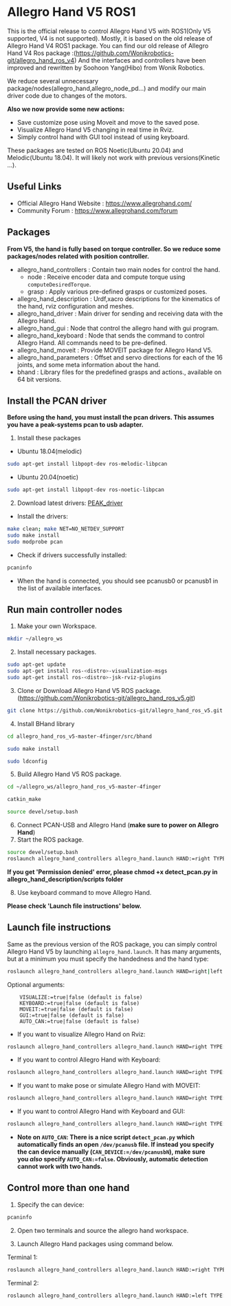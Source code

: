 
# Allegro Hand V5 ROS1

This is the official release to control Allegro Hand V5 with ROS1(Only V5 supported, V4 is not supported). Mostly, it is based on the old release of Allegro Hand V4 ROS1 package.
You can find our old release of Allegro Hand V4 Ros package :(https://github.com/Wonikrobotics-git/allegro_hand_ros_v4)
And the interfaces and controllers have been improved and rewritten by Soohoon Yang(Hibo) from Wonik Robotics.

We reduce several unnecessary package/nodes(allegro_hand,allegro_node_pd...) and modify our main driver code due to changes of the motors.

**Also we now provide some new actions:**
- Save customize pose using Moveit and move to the saved pose.
- Visualize Allegro Hand V5 changing in real time in Rviz.
- Simply control hand with GUI tool instead of using keyboard.

These packages are tested on ROS Noetic(Ubuntu 20.04) and Melodic(Ubuntu 18.04). It will likely not work with previous versions(Kinetic ...).

## Useful Links
- Official Allegro Hand Website : https://www.allegrohand.com/
- Community Forum :  https://www.allegrohand.com/forum

## Packages

**From V5, the hand is fully based on torque controller. So we reduce some packages/nodes related with position controller.**

- allegro_hand_controllers : Contain two main nodes for control the hand.
	- node : Receive encoder data and compute torque using `computeDesiredTorque`.
	- grasp : Apply various pre-defined grasps or customized poses.
- allegro_hand_description : Urdf,xacro descriptions for the kinematics of the hand, rviz configuration and meshes.
- allegro_hand_driver : Main driver for sending and receiving data with the Allegro Hand.
- allegro_hand_gui : Node that control the allegro hand with gui program.
- allegro_hand_keyboard : Node that sends the command to control Allegro Hand. All commands need to be pre-defined.
- allegro_hand_moveit : Provide MOVEIT package for Allegro Hand V5.
- allegro_hand_parameters : Offset and servo directions for each of the 16 joints, and some meta information about the hand.
- bhand : Library files for the predefined grasps and actions., available on 64 bit versions.

## Install the PCAN driver

**Before using the hand, you must install the pcan drivers. This assumes you have a peak-systems pcan to usb adapter.**

1. Install these packages
- Ubuntu 18.04(melodic)
~~~bash
sudo apt-get install libpopt-dev ros-melodic-libpcan
~~~
- Ubuntu 20.04(noetic)
~~~bash
sudo apt-get install libpopt-dev ros-noetic-libpcan
~~~

2. Download latest drivers: [PEAK_driver](https://www.peak-system.com/fileadmin/media/linux/index.php)
    
- Install the drivers:
~~~bash
make clean; make NET=NO_NETDEV_SUPPORT
sudo make install
sudo modprobe pcan
~~~
- Check if drivers successfully installed:
~~~bash
pcaninfo
~~~
- When the hand is connected, you should see pcanusb0 or pcanusb1 in the list of available interfaces.

## Run main controller nodes

1. Make your own Workspace.
~~~bash
mkdir ~/allegro_ws
~~~

2. Install necessary packages.
~~~bash
sudo apt-get update
sudo apt-get install ros-<distro>-visualization-msgs
sudo apt-get install ros-<distro>-jsk-rviz-plugins
~~~

3. Clone or Download Allegro Hand V5 ROS package.(https://github.com/Wonikrobotics-git/allegro_hand_ros_v5.git)
~~~bash
git clone https://github.com/Wonikrobotics-git/allegro_hand_ros_v5.git
~~~

4. Install BHand library
~~~bash
cd allegro_hand_ros_v5-master-4finger/src/bhand

sudo make install

sudo ldconfig
~~~

5. Build Allegro Hand V5 ROS package.
~~~bash
cd ~/allegro_ws/allegro_hand_ros_v5-master-4finger

catkin_make

source devel/setup.bash
~~~

6. Connect PCAN-USB and Allegro Hand (**make sure to power on Allegro Hand**)
7. Start the ROS package.
~~~bash
source devel/setup.bash
roslaunch allegro_hand_controllers allegro_hand.launch HAND:=right TYPE:=A KEYBOARD:=true
~~~

**If you get 'Permission denied' error, please chmod +x detect_pcan.py in allegro_hand_description/scripts folder**

8. Use keyboard command to move Allegro Hand.

**Please check 'Launch file instructions' below.**

## Launch file instructions

Same as the previous version of the ROS package, you can simply control Allegro Hand V5 by launching `allegro_hand.launch`. It has many arguments, but at a minimum you must specify the handedness and the hand type:
~~~bash
roslaunch allegro_hand_controllers allegro_hand.launch HAND=right|left TYPE:=A|B (A: non-geared, B: geared)
~~~

Optional arguments:
~~~
	VISUALIZE:=true|false (default is false)
	KEYBOARD:=true|false (default is false)
	MOVEIT:=true|false (default is false)
	GUI:=true|false (default is false)
	AUTO_CAN:=true|false (default is false)
~~~

- If you want to visualize Allegro Hand on Rviz:
~~~bash
roslaunch allegro_hand_controllers allegro_hand.launch HAND=right TYPE:=A VISUALIZE:=true
~~~

- If you want to control Allegro Hand with Keyboard:
~~~bash
roslaunch allegro_hand_controllers allegro_hand.launch HAND=right TYPE:=A KEYBOARD:=true
~~~

- If you want to make pose or simulate Allegro Hand with MOVEIT:
 ~~~bash
roslaunch allegro_hand_controllers allegro_hand.launch HAND=right TYPE:=A MOVEIT:=true
~~~

- If you want to control Allegro Hand with Keyboard and GUI:
~~~bash
roslaunch allegro_hand_controllers allegro_hand.launch HAND=right TYPE:=A KEYBOARD:=true GUI:=true
~~~

- **Note on `AUTO_CAN`: There is a nice script `detect_pcan.py` which automatically finds an open `/dev/pcanusb` file. If instead you specify the can device manually (`CAN_DEVICE:=/dev/pcanusbN`), make sure you _also_ specify `AUTO_CAN:=false`. Obviously, automatic detection cannot work with two hands.**

## Control more than one hand

1. Specify the can device:
~~~bash
pcaninfo
~~~

2. Open two terminals and source the allegro hand workspace.

3. Launch Allegro Hand packages using command below.

Terminal 1:
~~~bash
roslaunch allegro_hand_controllers allegro_hand.launch HAND:=right TYPE:=A NUM:=0 CAN_DEVICE:=/dev/pcanusb32 AUTO_CAN:=false KEYBOARD:=true
~~~
Terminal 2:
~~~bash
roslaunch allegro_hand_controllers allegro_hand.launch HAND:=left TYPE:=A NUM:=1 CAN_DEVICE:=/dev/pcanusb33 AUTO_CAN:=false KEYBOARD:=true
~~~

